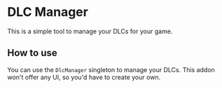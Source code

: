 # DLC Manager

This is a simple tool to manage your DLCs for your game.

## How to use

You can use the `DlcManager` singleton to manage your DLCs. This addon won't offer any UI, so you'd have to create your own.
